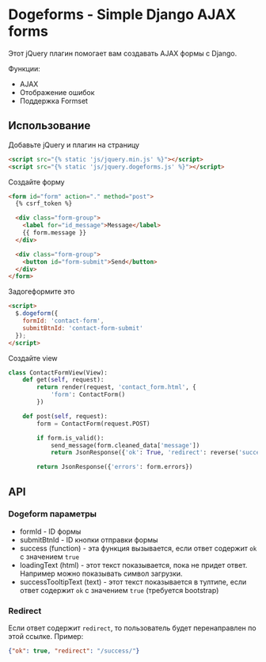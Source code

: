 Dogeforms - Simple Django AJAX forms
================================
Этот jQuery плагин помогает вам создавать AJAX формы с Django.

Функции:
* AJAX
* Отображение ошибок
* Поддержка Formset

## Использование
Добавьте jQuery и плагин на страницу

```html
<script src="{% static 'js/jquery.min.js' %}"></script>
<script src="{% static 'js/jquery.dogeforms.js' %}"></script>
```

Создайте форму
```html
<form id="form" action="." method="post">
  {% csrf_token %}

  <div class="form-group">
    <label for="id_message">Message</label>
    {{ form.message }}
  </div>

  <div class="form-group">
    <button id="form-submit">Send</button>
  </div>
</form>
```

Задогеформите это
```html
<script>
  $.dogeform({
    formId: 'contact-form',
    submitBtnId: 'contact-form-submit'
  });
</script>
```

Создайте view
```python
class ContactFormView(View):
    def get(self, request):
        return render(request, 'contact_form.html', {
            'form': ContactForm()
        })

    def post(self, request):
        form = ContactForm(request.POST)

        if form.is_valid():
            send_message(form.cleaned_data['message'])
            return JsonResponse({'ok': True, 'redirect': reverse('success')})

        return JsonResponse({'errors': form.errors})
```

## API
### Dogeform параметры
* formId - ID формы
* submitBtnId - ID кнопки отправки формы
* success (function) - эта функция вызывается, если ответ содержит `ok` с значением `true`
* loadingText (html) - этот текст показывается, пока не придет ответ. Например можно показывать символ загрузки.
* successTooltipText (text) - этот текст показывается в тултипе, если ответ содержит `ok` с значением `true` (требуется bootstrap)

### Redirect
Если ответ содержит `redirect`, то пользователь будет перенаправлен по этой ссылке. Пример:
```json
{"ok": true, "redirect": "/success/"}
```
